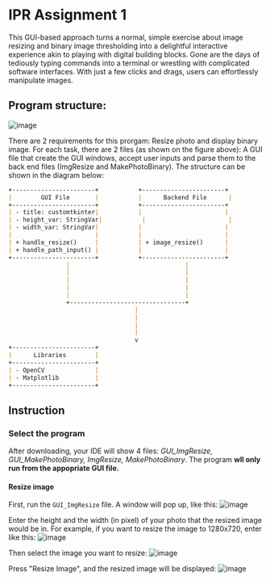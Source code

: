 # IPR Assignment 1

This GUI-based approach turns a normal, simple exercise about image resizing and binary image thresholding into a delightful interactive experience akin to playing with digital building blocks. Gone are the days of tediously typing commands into a terminal or wrestling with complicated software interfaces. With just a few clicks and drags, users can effortlessly manipulate images.

## Program structure:
![image](https://github.com/NotAProPilot/IPR_Assignment-1/assets/113848893/b024753e-24dd-4472-a72e-799733aa7f09)

There are 2 requirements for this prorgam: Resize photo and display binary image. For each task, there are 2 files (as shown on the figure above): A GUI file that create the GUI windows, accept user inputs and parse them to the back end files (ImgResize and MakePhotoBinary). The structure can be shown in the diagram below: 
```md
+-----------------------+           +-----------------------+            +-----------------------+
|        GUI File       |           |      Backend File      |            |      Application      |
+-----------------------+           +-----------------------+            +-----------------------+
| - title: customtkinter|           |                       |            |      - app: CTk       |
| - height_var: StringVar|           |                       |            +-----------------------+
| - width_var: StringVar|           |                       |
|                       |           |                       |
| + handle_resize()     |           | + image_resize()      |
| + handle_path_input() |           |                       |
+-----------------------+           +-----------------------+
                |                                |
                |                                |
                |                                |
                |                                |
                |                                |
                +--------------------------------+
                                   |
                                   |
                                   |
                                   |
                                   v
+-----------------------+
|      Libraries        |
+-----------------------+
| - OpenCV              |
| - Matplotlib          |
+-----------------------+
```
## Instruction
### Select the program
After downloading, your IDE will show 4 files: *GUI_ImgResize, GUI_MakePhotoBinary, ImgResize, MakePhotoBinary*. The program **wll only run from the appopriate GUI file.**

#### Resize image
First, run the `GUI_ImgResize` file. A window will pop up, like this:
![image](https://github.com/NotAProPilot/IPR_Assignment-1/assets/113848893/f2d6dff8-af2d-4d43-9fd8-b8651d8c4ccb)

Enter the height and the width (in pixel) of your photo that the resized image would be in. For example, if you want to resize the image to 1280x720, enter like this:
![image](https://github.com/NotAProPilot/IPR_Assignment-1/assets/113848893/5248312c-bc72-4808-9803-081ec28e117e)

Then select the image you want to resize:
![image](https://github.com/NotAProPilot/IPR_Assignment-1/assets/113848893/90510f28-382f-4120-978a-194460ea9d76)

Press "Resize Image", and the resized image will be displayed:
![image](https://github.com/NotAProPilot/IPR_Assignment-1/assets/113848893/b0a62203-4541-4bbb-8dc3-4126f7314523)




